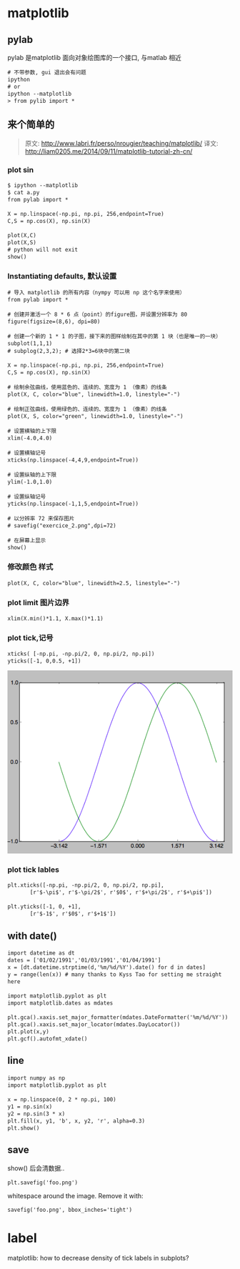 # matplotlib

## pylab
pylab 是matplotlib 面向对象绘图库的一个接口, 与matlab 相近

    # 不带参数, gui 退出会有问题
    ipython
    # or
    ipython --matplotlib
    > from pylib import *


## 来个简单的
> 原文: http://www.labri.fr/perso/nrougier/teaching/matplotlib/
> 译文: http://liam0205.me/2014/09/11/matplotlib-tutorial-zh-cn/

### plot sin

    $ ipython --matplotlib
    $ cat a.py
    from pylab import *

    X = np.linspace(-np.pi, np.pi, 256,endpoint=True)
    C,S = np.cos(X), np.sin(X)

    plot(X,C)
    plot(X,S)
    # python will not exit
    show()

### Instantiating defaults, 默认设置

```
# 导入 matplotlib 的所有内容（nympy 可以用 np 这个名字来使用）
from pylab import *

# 创建并激活一个 8 * 6 点（point）的figure图，并设置分辨率为 80
figure(figsize=(8,6), dpi=80)

# 创建一个新的 1 * 1 的子图，接下来的图样绘制在其中的第 1 块（也是唯一的一块）
subplot(1,1,1)
# subplog(2,3,2); # 选择2*3=6块中的第二块

X = np.linspace(-np.pi, np.pi, 256,endpoint=True)
C,S = np.cos(X), np.sin(X)

# 绘制余弦曲线，使用蓝色的、连续的、宽度为 1 （像素）的线条
plot(X, C, color="blue", linewidth=1.0, linestyle="-")

# 绘制正弦曲线，使用绿色的、连续的、宽度为 1 （像素）的线条
plot(X, S, color="green", linewidth=1.0, linestyle="-")

# 设置横轴的上下限
xlim(-4.0,4.0)

# 设置横轴记号
xticks(np.linspace(-4,4,9,endpoint=True))

# 设置纵轴的上下限
ylim(-1.0,1.0)

# 设置纵轴记号
yticks(np.linspace(-1,1,5,endpoint=True))

# 以分辨率 72 来保存图片
# savefig("exercice_2.png",dpi=72)

# 在屏幕上显示
show()
```

### 修改颜色 样式
```
plot(X, C, color="blue", linewidth=2.5, linestyle="-")
```

### plot limit 图片边界

    xlim(X.min()*1.1, X.max()*1.1)

### plot tick,记号

    xticks( [-np.pi, -np.pi/2, 0, np.pi/2, np.pi])
    yticks([-1, 0,0.5, +1])

![python-chart-matplot-1.png](/img/python-chart-matplot-1.png)

### plot tick lables

    plt.xticks([-np.pi, -np.pi/2, 0, np.pi/2, np.pi],
           [r'$-\pi$', r'$-\pi/2$', r'$0$', r'$+\pi/2$', r'$+\pi$'])

    plt.yticks([-1, 0, +1],
           [r'$-1$', r'$0$', r'$+1$'])

## with date()

    import datetime as dt
    dates = ['01/02/1991','01/03/1991','01/04/1991']
    x = [dt.datetime.strptime(d,'%m/%d/%Y').date() for d in dates]
    y = range(len(x)) # many thanks to Kyss Tao for setting me straight here

    import matplotlib.pyplot as plt
    import matplotlib.dates as mdates

    plt.gca().xaxis.set_major_formatter(mdates.DateFormatter('%m/%d/%Y'))
    plt.gca().xaxis.set_major_locator(mdates.DayLocator())
    plt.plot(x,y)
    plt.gcf().autofmt_xdate()

## line

    import numpy as np
    import matplotlib.pyplot as plt

    x = np.linspace(0, 2 * np.pi, 100)
    y1 = np.sin(x)
    y2 = np.sin(3 * x)
    plt.fill(x, y1, 'b', x, y2, 'r', alpha=0.3)
    plt.show()

## save
show() 后会清数据..

    plt.savefig('foo.png')

whitespace around the image. Remove it with:

    savefig('foo.png', bbox_inches='tight')

# label
matplotlib: how to decrease density of tick labels in subplots?
